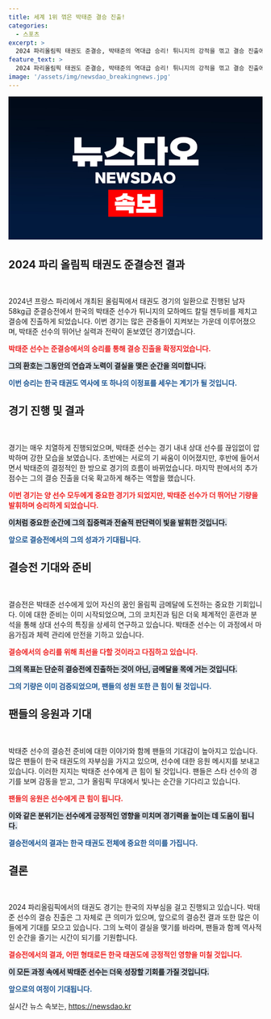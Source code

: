 ```yaml
---
title: 세계 1위 꺾은 박태준 결승 진출!
categories:
  - 스포츠
excerpt: >
  2024 파리올림픽 태권도 준결승, 박태준의 역대급 승리! 튀니지의 강적을 꺾고 결승 진출에 성공한 박태준 선수의 짜릿한 순간을 놓치지 마세요!
feature_text: >
  2024 파리올림픽 태권도 준결승, 박태준의 역대급 승리! 튀니지의 강적을 꺾고 결승 진출에 성공한 박태준 선수의 짜릿한 순간을 놓치지 마세요!
image: '/assets/img/newsdao_breakingnews.jpg'
---
```


<p><img src="/assets/img/newsdao_breakingnews.jpg" alt="ontimetimes 속보" /></p>

<h2 data-ke-size="size26">2024 파리 올림픽 태권도 준결승전 결과</h2>

<p data-ke-size="size16">&nbsp;</p>

<p data-ke-size="size16">2024년 프랑스 파리에서 개최된 올림픽에서 태권도 경기의 일환으로 진행된 남자 58kg급 준결승전에서 한국의 박태준 선수가 튀니지의 모하메드 칼릴 젠두비를 제치고 결승에 진출하게 되었습니다. 이번 경기는 많은 관중들이 지켜보는 가운데 이루어졌으며, 박태준 선수의 뛰어난 실력과 전략이 돋보였던 경기였습니다.</p>

<p data-ke-size="size16"><b><span style="color: #ee2323;">박태준 선수는 준결승에서의 승리를 통해 결승 진출을 확정지었습니다.</span></b></p>

<p data-ke-size="size16"><b><span style="background-color: #21538527;">그의 환호는 그동안의 연습과 노력이 결실을 맺은 순간을 의미합니다.</span></b></p>

<p data-ke-size="size16"><b><span style="color: #1a5490;">이번 승리는 한국 태권도 역사에 또 하나의 이정표를 세우는 계기가 될 것입니다.</span></b></p>

<h2 data-ke-size="size26">경기 진행 및 결과</h2>

<p data-ke-size="size16">&nbsp;</p>

<p data-ke-size="size16">경기는 매우 치열하게 진행되었으며, 박태준 선수는 경기 내내 상대 선수를 끊임없이 압박하며 강한 모습을 보였습니다. 초반에는 서로의 기 싸움이 이어졌지만, 후반에 들어서면서 박태준의 결정적인 한 방으로 경기의 흐름이 바뀌었습니다. 마지막 판에서의 추가 점수는 그의 결승 진출을 더욱 확고하게 해주는 역할을 했습니다.</p>

<p data-ke-size="size16"><b><span style="color: #ee2323;">이번 경기는 양 선수 모두에게 중요한 경기가 되었지만, 박태준 선수가 더 뛰어난 기량을 발휘하며 승리하게 되었습니다.</span></b></p>

<p data-ke-size="size16"><b><span style="background-color: #21538527;">이처럼 중요한 순간에 그의 집중력과 전술적 판단력이 빛을 발휘한 것입니다.</span></b></p>

<p data-ke-size="size16"><b><span style="color: #1a5490;">앞으로 결승전에서의 그의 성과가 기대됩니다.</span></b></p>

<h2 data-ke-size="size26">결승전 기대와 준비</h2>

<p data-ke-size="size16">&nbsp;</p>

<p data-ke-size="size16">결승전은 박태준 선수에게 있어 자신의 꿈인 올림픽 금메달에 도전하는 중요한 기회입니다. 이에 대한 준비는 이미 시작되었으며, 그의 코치진과 팀은 더욱 체계적인 훈련과 분석을 통해 상대 선수의 특징을 상세히 연구하고 있습니다. 박태준 선수는 이 과정에서 마음가짐과 체력 관리에 만전을 기하고 있습니다.</p>

<p data-ke-size="size16"><b><span style="color: #ee2323;">결승에서의 승리를 위해 최선을 다할 것이라고 다짐하고 있습니다.</span></b></p>

<p data-ke-size="size16"><b><span style="background-color: #21538527;">그의 목표는 단순히 결승전에 진출하는 것이 아닌, 금메달을 목에 거는 것입니다.</span></b></p>

<p data-ke-size="size16"><b><span style="color: #1a5490;">그의 기량은 이미 검증되었으며, 팬들의 성원 또한 큰 힘이 될 것입니다.</span></b></p>

<h2 data-ke-size="size26">팬들의 응원과 기대</h2>

<p data-ke-size="size16">&nbsp;</p>

<p data-ke-size="size16"> 박태준 선수의 결승전 준비에 대한 이야기와 함께 팬들의 기대감이 높아지고 있습니다. 많은 팬들이 한국 태권도의 자부심을 가지고 있으며, 선수에 대한 응원 메시지를 보내고 있습니다. 이러한 지지는 박태준 선수에게 큰 힘이 될 것입니다. 팬들은 스타 선수의 경기를 보며 감동을 받고, 그가 올림픽 무대에서 빛나는 순간을 기다리고 있습니다.</p>

<p data-ke-size="size16"><b><span style="color: #ee2323;">팬들의 응원은 선수에게 큰 힘이 됩니다.</span></b></p>

<p data-ke-size="size16"><b><span style="background-color: #21538527;">이와 같은 분위기는 선수에게 긍정적인 영향을 미치며 경기력을 높이는 데 도움이 됩니다.</span></b></p>

<p data-ke-size="size16"><b><span style="color: #1a5490;">결승전에서의 결과는 한국 태권도 전체에 중요한 의미를 가집니다.</span></b></p>

<h2 data-ke-size="size26">결론</h2>

<p data-ke-size="size16">&nbsp;</p>

<p data-ke-size="size16">2024 파리올림픽에서의 태권도 경기는 한국의 자부심을 걸고 진행되고 있습니다. 박태준 선수의 결승 진출은 그 자체로 큰 의미가 있으며, 앞으로의 결승전 결과 또한 많은 이들에게 기대를 모으고 있습니다. 그의 노력이 결실을 맺기를 바라며, 팬들과 함께 역사적인 순간을 즐기는 시간이 되기를 기원합니다.</p>

<p data-ke-size="size16"><b><span style="color: #ee2323;">결승전에서의 결과, 어떤 형태로든 한국 태권도에 긍정적인 영향을 미칠 것입니다.</span></b></p>

<p data-ke-size="size16"><b><span style="background-color: #21538527;">이 모든 과정 속에서 박태준 선수는 더욱 성장할 기회를 가질 것입니다.</span></b></p>

<p data-ke-size="size16"><b><span style="color: #1a5490;">앞으로의 여정이 기대됩니다.</span></b></p>
실시간 뉴스 속보는, <a href="https://newsdao.kr" rel="dofollow">https://newsdao.kr</a>


